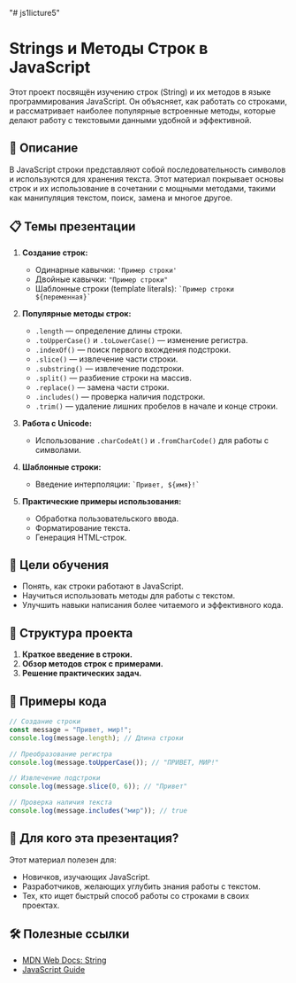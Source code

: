 "# js1licture5" 

# Strings и Методы Строк в JavaScript

Этот проект посвящён изучению строк (String) и их методов в языке программирования JavaScript. Он объясняет, как работать со строками, и рассматривает наиболее популярные встроенные методы, которые делают работу с текстовыми данными удобной и эффективной.

## 📖 Описание

В JavaScript строки представляют собой последовательность символов и используются для хранения текста. Этот материал покрывает основы строк и их использование в сочетании с мощными методами, такими как манипуляция текстом, поиск, замена и многое другое.

## 📋 Темы презентации

1. **Создание строк:**
   - Одинарные кавычки: `'Пример строки'`
   - Двойные кавычки: `"Пример строки"`
   - Шаблонные строки (template literals): `` `Пример строки ${переменная}` ``

2. **Популярные методы строк:**
   - `.length` — определение длины строки.
   - `.toUpperCase()` и `.toLowerCase()` — изменение регистра.
   - `.indexOf()` — поиск первого вхождения подстроки.
   - `.slice()` — извлечение части строки.
   - `.substring()` — извлечение подстроки.
   - `.split()` — разбиение строки на массив.
   - `.replace()` — замена части строки.
   - `.includes()` — проверка наличия подстроки.
   - `.trim()` — удаление лишних пробелов в начале и конце строки.

3. **Работа с Unicode:**
   - Использование `.charCodeAt()` и `.fromCharCode()` для работы с символами.

4. **Шаблонные строки:**
   - Введение интерполяции: `` `Привет, ${имя}!` ``

5. **Практические примеры использования:**
   - Обработка пользовательского ввода.
   - Форматирование текста.
   - Генерация HTML-строк.

## 🎯 Цели обучения

- Понять, как строки работают в JavaScript.
- Научиться использовать методы для работы с текстом.
- Улучшить навыки написания более читаемого и эффективного кода.

## 📂 Структура проекта

1. **Краткое введение в строки.**
2. **Обзор методов строк с примерами.**
3. **Решение практических задач.**

## 🚀 Примеры кода

```javascript
// Создание строки
const message = "Привет, мир!";
console.log(message.length); // Длина строки

// Преобразование регистра
console.log(message.toUpperCase()); // "ПРИВЕТ, МИР!"

// Извлечение подстроки
console.log(message.slice(0, 6)); // "Привет"

// Проверка наличия текста
console.log(message.includes("мир")); // true
```

## 📌 Для кого эта презентация?

Этот материал полезен для:
- Новичков, изучающих JavaScript.
- Разработчиков, желающих углубить знания работы с текстом.
- Тех, кто ищет быстрый способ работы со строками в своих проектах.

## 🛠 Полезные ссылки

- [MDN Web Docs: String](https://developer.mozilla.org/en-US/docs/Web/JavaScript/Reference/Global_Objects/String)
- [JavaScript Guide](https://developer.mozilla.org/en-US/docs/Web/JavaScript/Guide)
